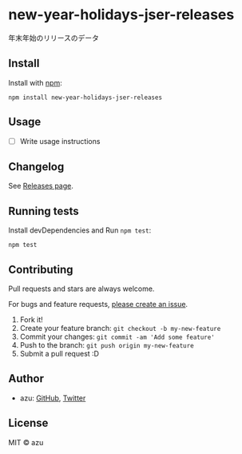 # new-year-holidays-jser-releases

年末年始のリリースのデータ

## Install

Install with [npm](https://www.npmjs.com/):

    npm install new-year-holidays-jser-releases

## Usage

- [ ] Write usage instructions

## Changelog

See [Releases page](https://github.com/azu/New-Year-holidays-jser-releases/releases).

## Running tests

Install devDependencies and Run `npm test`:

    npm test

## Contributing

Pull requests and stars are always welcome.

For bugs and feature requests, [please create an issue](https://github.com/azu/New-Year-holidays-jser-releases/issues).

1. Fork it!
2. Create your feature branch: `git checkout -b my-new-feature`
3. Commit your changes: `git commit -am 'Add some feature'`
4. Push to the branch: `git push origin my-new-feature`
5. Submit a pull request :D

## Author

- azu: [GitHub](https://github.com/azu), [Twitter](https://twitter.com/azu_re)

## License

MIT © azu
